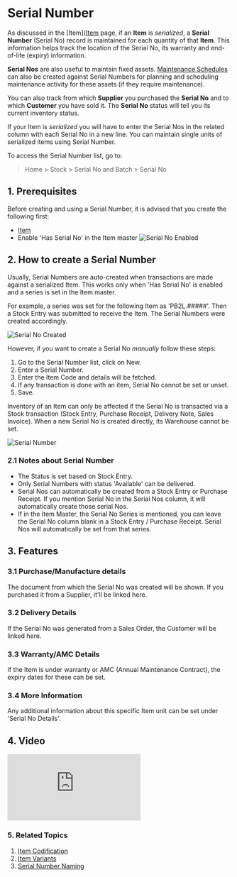 <!-- add-breadcrumbs -->
# Serial Number

As discussed in the [Item]([Item](/docs/user/manual/en/stock/item) page, if an **Item** is _serialized_, a
**Serial Number** (Serial No) record is maintained for each quantity of that
**Item**. This information helps track the location of the Serial
No, its warranty and end-of-life (expiry) information.

**Serial Nos** are also useful to maintain fixed assets. [Maintenance Schedules](/docs/user/manual/en/support/maintenance-schedule) can also be created against Serial Numbers for planning and scheduling maintenance activity for these assets (if they require maintenance).

You can also track from which **Supplier** you purchased the **Serial No** and
to which **Customer** you have sold it. The **Serial No** status will tell you
its current inventory status.

If your Item is _serialized_ you will have to enter the Serial Nos in the
related column with each Serial No in a new line.
You can maintain single units of serialized items using Serial Number.

To access the Serial Number list, go to:
> Home > Stock > Serial No and Batch > Serial No

## 1. Prerequisites
Before creating and using a Serial Number, it is advised that you create the following first:

* [Item](/docs/user/manual/en/stock/item)
* Enable 'Has Serial No' in the Item master
    ![Serial No Enabled](/docs/assets/img/stock/serial-no-enabled.png)


## 2. How to create a Serial Number
Usually, Serial Numbers are auto-created when transactions are made against a serialized Item. This works only when 'Has Serial No' is enabled and a series is set in the Item master.

For example, a series was set for the following Item as 'PB2L.#####'. Then a Stock Entry was submitted to receive the Item. The Serial Numbers were created accordingly.

![Serial No Created](/docs/assets/img/stock/serial-no-created.png)

However, if you want to create a Serial No _manually_ follow these steps:

1. Go to the Serial Number list, click on New.
1. Enter a Serial Number.
1. Enter the Item Code and details will be fetched.
1. If any transaction is done with an item, Serial No cannot be set or unset.
1. Save.

Inventory of an Item can only be affected if the Serial No is transacted via a
Stock transaction (Stock Entry, Purchase Receipt, Delivery Note, Sales
Invoice). When a new Serial No is created directly, its Warehouse cannot be
set.

<img class="screenshot" alt="Serial Number" src="{{docs_base_url}}/assets/img/stock/serial-no.png">

### 2.1 Notes about Serial Number

* The Status is set based on Stock Entry.
* Only Serial Numbers with status 'Available' can be delivered.
* Serial Nos can automatically be created from a Stock Entry or Purchase Receipt. If you mention Serial No in the Serial Nos column, it will automatically create those serial Nos.
* If in the Item Master, the Serial No Series is mentioned, you can leave the Serial No column blank in a Stock Entry / Purchase Receipt. Serial Nos will automatically be set from that series.

## 3. Features
### 3.1 Purchase/Manufacture details
The document from which the Serial No was created will be shown. If you purchased it from a Supplier, it'll be linked here.

### 3.2 Delivery Details
If the Serial No was generated from a Sales Order, the Customer will be linked here.

### 3.3 Warranty/AMC Details
If the Item is under warranty or AMC (Annual Maintenance Contract), the expiry dates for these can be set.

### 3.4 More Information
Any additional information about this specific Item unit can be set under 'Serial No Details'.

## 4. Video
<div class="embed-container">
    <iframe src="https://www.youtube.com/embed/Q4tYKYTbVek" frameborder="0" allow="autoplay; encrypted-media" allowfullscreen>
    </iframe>
</div>

### 5. Related Topics
1. [Item Codification](/docs/user/manual/en/stock/articles/item-codification)
1. [Item Variants](/docs/user/manual/en/stock/item-variants)
1. [Serial Number Naming](/docs/user/manual/en/stock/articles/serial-no-naming)

